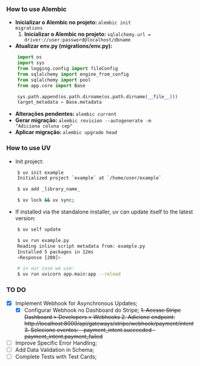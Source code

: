 ### How to use Alembic

- <b>Inicializar o Alembic no projeto: </b><code>alembic init migrations</code>
    1. <b>Inicializar o Alembic no projeto: </b><code>sqlalchemy.url = driver://user:password@localhost/dbname</code>
- <b>Atualizar env.py (migrations/env.py):</b>
```python
    import os 
    import sys 
    from logging.config import fileConfig 
    from sqlalchemy import engine_from_config 
    from sqlalchemy import pool 
    from app.core import Base 

    sys.path.append(os.path.dirname(os.path.dirname(__file__))) 
    target_metadata = Base.metadata 
```
- <b>Alterações pendentes: </b><code>alembic current</code>
- <b>Gerar migração: </b><code>alembic revision --autogenerate -m "Adiciona coluna cep"</code>
- <b>Aplicar migração: </b><code>alembic upgrade head</code>

### How to use UV

- Init project:
```bash
    $ uv init example
    Initialized project `example` at `/home/user/example`
```
```bash
    $ uv add _library_name_
```
```bash
    $ uv lock && uv sync;
```
- If installed via the standalone installer, uv can update itself to the latest version:
```bash
    $ uv self update
```

```bash
    $ uv run example.py
    Reading inline script metadata from: example.py
    Installed 5 packages in 12ms
    <Response [200]>

    # in our case we use:
    $ uv run uvicorn app.main:app --reload
```

### TO DO

- [x] Implement Webhook for Asynchronous Updates;
    - [x] Configurar Webhook no Dashboard do Stripe;
        <s>1. Acesse Stripe Dashboard > Developers > Webhooks
        2. Adicione endpoint: http://localhost:8000/api/gateways/stripe/webhook/payment/intent
        3. Selecione eventos:
            - payment_intent.succeeded
            - payment_intent.payment_failed</s>
- [ ] Improve Specific Error Handling;
- [ ] Add Data Validation in Schema;
- [ ] Complete Tests with Test Cards;
